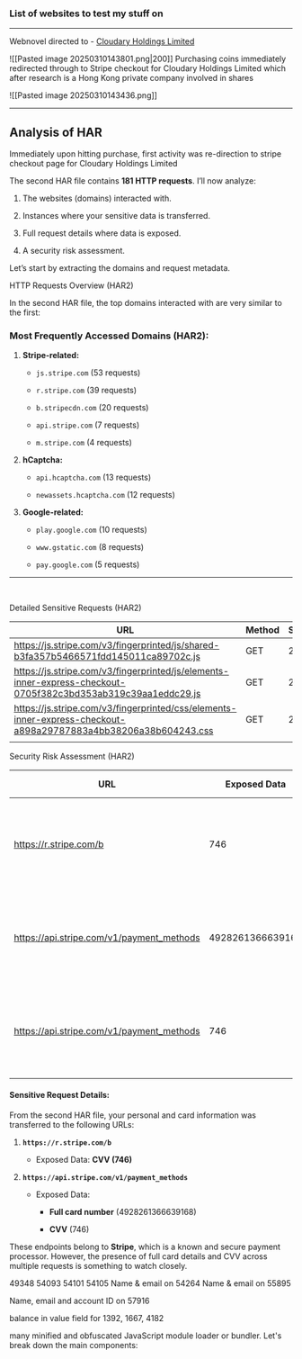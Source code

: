 ### List of websites to test my stuff on

---

Webnovel directed to - 
[Cloudary Holdings Limited](https://checkout.stripe.com/c/pay/cs_live_a1TQSQf7AvN7hiobgasm5U93WIT5ZHW6sKJJXTL59UEdKXCZy95awLDWfg#fidkdWxOYHwnPyd1blppbHNgWlJuPDFMMzBfV2Bgb2xVYWpDY1B3S0x8UzU1dn9ANn8zc1UnKSdobGF2Jz9%2BJ2hwbGEnPydLRCcpJ3ZsYSc%2FJ0tEJyknYnBsYSc%2FJ0tEJ3gpJ2dgcWR2Jz9eWCknaWR8anBxUXx1YCc%2FJ3Zsa2JpYFpscWBoJyknd2BjYHd3YHdKd2xibGsnPydtcXF1dj8qKnVkfCtyYGdranNgaStmamgneCUl)

![[Pasted image 20250310143801.png|200]] Purchasing coins immediately redirected through to Stripe checkout for Cloudary Holdings Limited which after research is a Hong Kong private company involved in shares 

![[Pasted image 20250310143436.png]]

---


## Analysis of HAR

Immediately upon hitting purchase, first activity was re-direction to stripe checkout page for Cloudary Holdings Limited

The second HAR file contains **181 HTTP requests**. I’ll now analyze:

1. The websites (domains) interacted with.
    
2. Instances where your sensitive data is transferred.
    
3. Full request details where data is exposed.
    
4. A security risk assessment.
    

Let’s start by extracting the domains and request metadata. ​​

HTTP Requests Overview (HAR2)

In the second HAR file, the top domains interacted with are very similar to the first:

### **Most Frequently Accessed Domains (HAR2):**

1. **Stripe-related:**
    
    - `js.stripe.com` (53 requests)
        
    - `r.stripe.com` (39 requests)
        
    - `b.stripecdn.com` (20 requests)
        
    - `api.stripe.com` (7 requests)
        
    - `m.stripe.com` (4 requests)
        
2. **hCaptcha:**
    
    - `api.hcaptcha.com` (13 requests)
        
    - `newassets.hcaptcha.com` (12 requests)
        
3. **Google-related:**
    
    - `play.google.com` (10 requests)
        
    - `www.gstatic.com` (8 requests)
        
    - `pay.google.com` (5 requests)

---

​

Detailed Sensitive Requests (HAR2)

| URL                                                                                                             | Method | Status |
| --------------------------------------------------------------------------------------------------------------- | ------ | ------ |
| https://js.stripe.com/v3/fingerprinted/js/shared-b3fa357b5466571fdd145011ca89702c.js                            | GET    | 200    |
| https://js.stripe.com/v3/fingerprinted/js/elements-inner-express-checkout-0705f382c3bd353ab319c39aa1eddc29.js   | GET    | 200    |
| https://js.stripe.com/v3/fingerprinted/css/elements-inner-express-checkout-a898a29787883a4bb38206a38b604243.css | GET    | 200    |
|                                                                                                                 |        |        |

Security Risk Assessment (HAR2)

|URL|Exposed Data|Security Risks|
|---|---|---|
|https://r.stripe.com/b|746|⚠️ CVV or Card Number should only be used in a single secure transaction.|
|https://api.stripe.com/v1/payment_methods|4928261366639168|⚠️ CVV or Card Number should only be used in a single secure transaction.|
|https://api.stripe.com/v1/payment_methods|746|⚠️ CVV or Card Number should only be used in a single secure transaction.|

#### **Sensitive Request Details:**

From the second HAR file, your personal and card information was transferred to the following URLs:

1. **`https://r.stripe.com/b`**
    
    - Exposed Data: **CVV (746)**
        
2. **`https://api.stripe.com/v1/payment_methods`**
    
    - Exposed Data:
        
        - **Full card number** (4928261366639168)
            
        - **CVV** (746)
            

These endpoints belong to **Stripe**, which is a known and secure payment processor. However, the presence of full card details and CVV across multiple requests is something to watch closely.


49348
54093
54101
54105
Name & email on 54264 
Name & email on 55895 

Name, email and account ID on 57916


balance in value field for 1392, 1667, 4182

many minified and obfuscated JavaScript module loader or bundler. Let's break down the main components:
